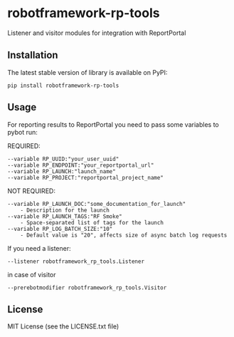 robotframework-rp-tools
==============================

Listener and visitor modules for integration with ReportPortal

Installation
------------

The latest stable version of library is available on PyPI:

    pip install robotframework-rp-tools

Usage
-----

For reporting results to ReportPortal you need to pass some variables to pybot run:

REQUIRED:
```
--variable RP_UUID:"your_user_uuid"
--variable RP_ENDPOINT:"your_reportportal_url"
--variable RP_LAUNCH:"launch_name"
--variable RP_PROJECT:"reportportal_project_name"
```
NOT REQUIRED:
```
--variable RP_LAUNCH_DOC:"some_documentation_for_launch"
    - Description for the launch
--variable RP_LAUNCH_TAGS:"RF Smoke"
    - Space-separated list of tags for the launch
--variable RP_LOG_BATCH_SIZE:"10"
    - Default value is "20", affects size of async batch log requests
```

If you need a listener:
```
--listener robotframework_rp_tools.Listener
```
in case of visitor
```
--prerebotmodifier robotframework_rp_tools.Visitor
```

License
-------
MIT License (see the LICENSE.txt file)
